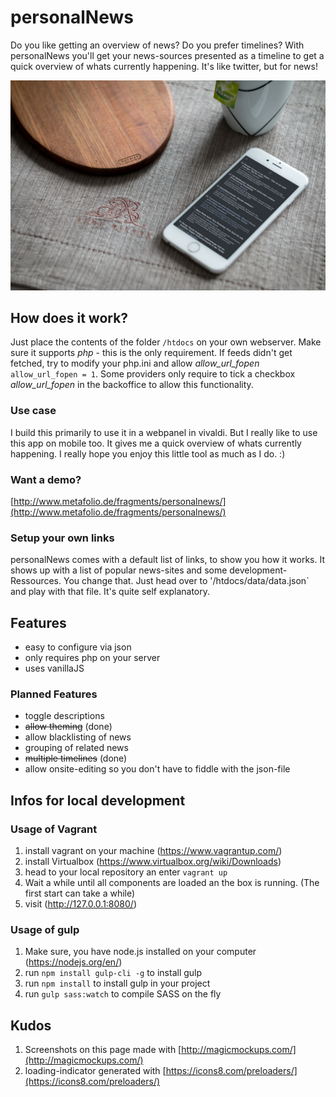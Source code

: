 # personalNews
Do you like getting an overview of news? Do you prefer timelines? With personalNews you'll get your news-sources presented as a timeline to get a quick overview of whats currently happening. It's like twitter, but for news!

![Screenshot](/.screenshots/personalnews-iphone.jpg)

## How does it work?
Just place the contents of the folder `/htdocs` on your own webserver. Make sure it supports *php* - this is the only requirement. If feeds didn't get fetched, try to modify your php.ini and allow *allow_url_fopen* `allow_url_fopen = 1`. Some providers only require to tick a checkbox *allow_url_fopen* in the backoffice to allow this functionality.

### Use case
I build this primarily to use it in a webpanel in vivaldi. But I really like to use this app on mobile too. It gives me a quick overview of whats currently happening. I really hope you enjoy this little tool as much as I do. :)

### Want a demo?
[http://www.metafolio.de/fragments/personalnews/](http://www.metafolio.de/fragments/personalnews/)


### Setup your own links
personalNews comes with a default list of links, to show you how it works. It shows up with a list of popular news-sites and some development-Ressources. You change that. Just head over to '/htdocs/data/data.json` and play with that file. It's quite self explanatory.

## Features
- easy to configure via json
- only requires php on your server
- uses vanillaJS

### Planned Features
- toggle descriptions
- ~~allow theming~~ (done)
- allow blacklisting of news
- grouping of related news
- ~~multiple timelines~~ (done)
- allow onsite-editing so you don't have to fiddle with the json-file

## Infos for local development
### Usage of Vagrant
1. install vagrant on your machine (https://www.vagrantup.com/)
2. install Virtualbox (https://www.virtualbox.org/wiki/Downloads)
3. head to your local repository an enter `vagrant up`
4. Wait a while until all components are loaded an the box is running. (The first start can take a while)
5. visit (http://127.0.0.1:8080/)

### Usage of gulp
1. Make sure, you have node.js installed on your computer (https://nodejs.org/en/)
2. run `npm install gulp-cli -g` to install gulp
1. run `npm install` to install gulp in your project
2. run `gulp sass:watch` to compile SASS on the fly

## Kudos
1. Screenshots on this page made with [http://magicmockups.com/](http://magicmockups.com/)
2. loading-indicator generated with [https://icons8.com/preloaders/](https://icons8.com/preloaders/)
